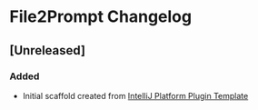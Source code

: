<!-- Keep a Changelog guide -> https://keepachangelog.com -->

# File2Prompt Changelog

## [Unreleased]
### Added
- Initial scaffold created from [IntelliJ Platform Plugin Template](https://github.com/JetBrains/intellij-platform-plugin-template)

